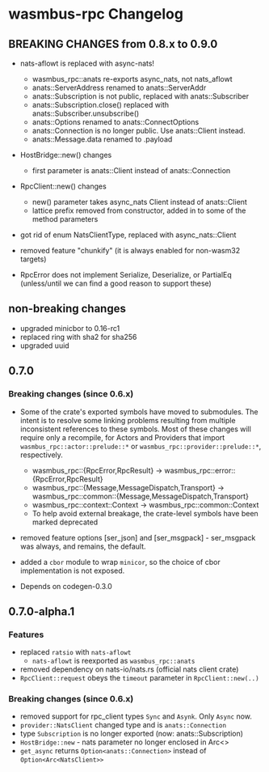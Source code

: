 # wasmbus-rpc Changelog

## BREAKING CHANGES from 0.8.x to 0.9.0

- nats-aflowt is replaced with async-nats!
  - wasmbus_rpc::anats re-exports async_nats, not nats_aflowt
  - anats::ServerAddress renamed to anats::ServerAddr
  - anats::Subscription is not public, replaced with anats::Subscriber
  - anats::Subscription.close() replaced with anats::Subscriber.unsubscribe()
  - anats::Options renamed to anats::ConnectOptions
  - anats::Connection is no longer public. Use anats::Client instead.
  - anats::Message.data renamed to .payload
- HostBridge::new() changes
  - first parameter is anats::Client instead of anats::Connection
- RpcClient::new() changes 
  - new() parameter takes async_nats Client instead of anats::Client
  - lattice prefix removed from constructor, added in to some of the method parameters
- got rid of enum NatsClientType, replaced with async_nats::Client
- removed feature "chunkify" (it is always enabled for non-wasm32 targets)

- RpcError does not implement Serialize, Deserialize, or PartialEq
  (unless/until we can find a good reason to support these) 


## non-breaking changes
- upgraded minicbor to 0.16-rc1
- replaced ring with sha2 for sha256
- upgraded uuid


## 0.7.0

### Breaking changes (since 0.6.x)

- Some of the crate's exported symbols have moved to submodules. The intent is to resolve some linking problems
  resulting from multiple inconsistent references to these symbols.
  Most of these changes will require only a recompile, for Actors and Providers 
  that import `wasmbus_rpc::actor::prelude::*` or `wasmbus_rpc::provider::prelude::*`, respectively.
  - wasmbus_rpc::{RpcError,RpcResult} -> wasmbus_rpc::error::{RpcError,RpcResult}
  - wasmbus_rpc::{Message,MessageDispatch,Transport} -> wasmbus_rpc::common::{Message,MessageDispatch,Transport}
  - wasmbus_rpc::context::Context -> wasmbus_rpc::common::Context
  - To help avoid external breakage, the crate-level symbols have been marked deprecated
  
- removed feature options [ser_json] and [ser_msgpack] - ser_msgpack was always, and remains, the default.
- added a `cbor` module to wrap `minicor`, so the choice of cbor implementation is not exposed.
- Depends on codegen-0.3.0


## 0.7.0-alpha.1

### Features

- replaced `ratsio` with `nats-aflowt`
  - `nats-aflowt` is reexported as `wasmbus_rpc::anats`
- removed dependency on nats-io/nats.rs (official nats client crate)
- `RpcClient::request` obeys the `timeout` parameter in `RpcClient::new(..)`

### Breaking changes (since 0.6.x)

- removed support for rpc_client types `Sync` and `Asynk`. Only `Async` now.
- `provider::NatsClient` changed type and is `anats::Connection`
- type `Subscription` is no longer exported (now: anats::Subscription)
- `HostBridge::new` - nats parameter no longer enclosed in Arc<>
- `get_async` returns `Option<anats::Connection>` instead of `Option<Arc<NatsClient>>`
